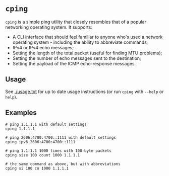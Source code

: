 # `cping`

`cping` is a simple ping utility that closely resembles that of a popular networking operating system. It supports:

- A CLI interface that should feel familiar to anyone who's used a network operating system - including the ability to abbreviate commands;
- IPv4 or IPv4 echo messages;
- Setting the length of the total packet (useful for finding MTU problems);
- Setting the number of echo messages sent to the destination;
- Setting the payload of the ICMP echo-response messages.

## Usage

See [./usage.txt](usage.txt) for up to date usage instructions (or run `cping` with `--help` or `help`).

## Examples

```
# ping 1.1.1.1 with default settings
cping 1.1.1.1

# ping 2606:4700:4700::1111 with default settings
cping ipv6 2606:4700:4700::1111

# ping 1.1.1.1 1000 times with 100-byte packets
cping size 100 count 1000 1.1.1.1

# the same command as above, but with abbreviations
cping si 100 co 1000 1.1.1.1
```

